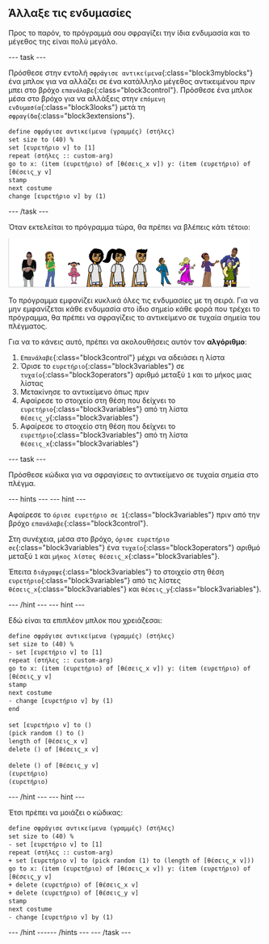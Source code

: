 ## Άλλαξε τις ενδυμασίες

Προς το παρόν, το πρόγραμμά σου σφραγίζει την ίδια ενδυμασία και το μέγεθος της είναι πολύ μεγάλο.

--- task ---

Πρόσθεσε στην εντολή `σφράγισε αντικείμενα`{:class="block3myblocks"} ένα μπλοκ για να αλλάζει σε ένα κατάλληλο μέγεθος αντικειμένου πριν μπει στο βρόχο `επανάλαβε`{:class="block3control"}. Πρόσθεσε ένα μπλοκ μέσα στο βρόχο για να αλλάξεις στην `επόμενη ενδυμασία`{:class="block3looks"} μετά τη `σφραγίδα`{:class="block3extensions"}.

```blocks3
define σφράγισε αντικείμενα (γραμμές) (στήλες)
set size to (40) %
set [ευρετήριο v] to [1]
repeat (στήλες :: custom-arg)
go to x: (item (ευρετήριο) of [θέσεις_x v]) y: (item (ευρετήριο) of [θέσεις_y v]
stamp
next costume
change [ευρετήριο v] by (1)
```

--- /task ---

Όταν εκτελείται το πρόγραμμα τώρα, θα πρέπει να βλέπεις κάτι τέτοιο:

![αλλαγμένα_αντικείμενα](images/changed_sprites.png)

Το πρόγραμμα εμφανίζει κυκλικά όλες τις ενδυμασίες με τη σειρά. Για να μην εμφανίζεται κάθε ενδυμασία στο ίδιο σημείο κάθε φορά που τρέχει το πρόγραμμα, θα πρέπει να σφραγίζεις το αντικείμενο σε τυχαία σημεία του πλέγματος.

Για να το κάνεις αυτό, πρέπει να ακολουθήσεις αυτόν τον **αλγόριθμο**:

1. `Επανάλαβε`{:class="block3control"} μέχρι να αδειάσει η λίστα
2. Όρισε το `ευρετήριο`{:class="block3variables"} σε `τυχαίο`{:class="block3operators"} αριθμό μεταξύ `1` και το μήκος μιας λίστας
3. Μετακίνησε το αντικείμενο όπως πριν
4. Αφαίρεσε το στοιχείο στη θέση που δείχνει το `ευρετήριο`{:class="block3variables"} από τη λίστα `θέσεις_y`{:class="block3variables"}
5. Αφαίρεσε το στοιχείο στη θέση που δείχνει το `ευρετήριο`{:class="block3variables"} από τη λίστα `θέσεις_x`{:class="block3variables"}

--- task ---

Πρόσθεσε κώδικα για να σφραγίσεις το αντικείμενο σε τυχαία σημεία στο πλέγμα.

--- hints ---
 --- hint ---

Αφαίρεσε το `όρισε ευρετήριο σε 1`{:class="block3variables"} πριν από την βρόχο `επανάλαβε`{:class="block3control"}.

Στη συνέχεια, μέσα στο βρόχο, `όρισε ευρετήριο σε`{:class="block3variables"} ένα `τυχαίο`{:class="block3operators"} αριθμό μεταξύ `1` και `μήκος λίστας θέσεις_x`{:class="block3variables"}.

Έπειτα `διάγραψε`{:class="block3variables"} το στοιχείο στη θέση `ευρετήριο`{:class="block3variables"} από τις λίστες `θέσεις_x`{:class="block3variables"} και `θέσεις_y`{:class="block3variables"}.

--- /hint --- --- hint ---

Εδώ είναι τα επιπλέον μπλοκ που χρειάζεσαι:

```blocks3
define σφράγισε αντικείμενα (γραμμές) (στήλες)
set size to (40) %
- set [ευρετήριο v] to [1]
repeat (στήλες :: custom-arg)
go to x: (item (ευρετήριο) of [θέσεις_x v]) y: (item (ευρετήριο) of [θέσεις_y v]
stamp
next costume
- change [ευρετήριο v] by (1)
end

set [ευρετήριο v] to ()
(pick random () to ()
length of [θέσεις_x v]
delete () of [θέσεις_x v]

delete () of [θέσεις_y v]
(ευρετήριο)
(ευρετήριο)
```

--- /hint --- --- hint ---

Έτσι πρέπει να μοιάζει ο κώδικας:

```blocks3
define σφράγισε αντικείμενα (γραμμές) (στήλες)
set size to (40) %
- set [ευρετήριο v] to [1]
repeat (στήλες :: custom-arg)
+ set [ευρετήριο v] to (pick random (1) to (length of [θέσεις_x v]))
go to x: (item (ευρετήριο) of [θέσεις_x v]) y: (item (ευρετήριο) of [θέσεις_y v]
+ delete (ευρετήριο) of [θέσεις_x v]
+ delete (ευρετήριο) of [θέσεις_y v]
stamp
next costume
- change [ευρετήριο v] by (1)
```

--- /hint ------ /hints --- --- /task ---